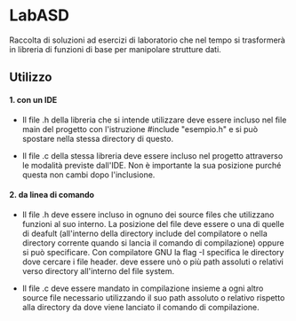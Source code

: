 # LabASD
Raccolta di soluzioni ad esercizi di laboratorio che nel tempo si trasformerà in libreria di funzioni di base per manipolare strutture dati.

## Utilizzo
#### 1. con un IDE
  * Il file .h della libreria che si intende utilizzare deve essere incluso nel file main del progetto con l'istruzione #include "esempio.h" e si può spostare nella stessa directory di questo.
  
  * Il file .c della stessa libreria deve essere incluso nel progetto attraverso le modalità previste dall'IDE. Non è importante la sua posizione purché questa non cambi dopo l'inclusione.
#### 2. da linea di comando
  * Il file .h deve essere incluso in ognuno dei source files che utilizzano funzioni al suo interno. La posizione del file deve essere o una di quelle di deafult (all'interno della directory include del compilatore o nella directory corrente quando si lancia il comando di compilazione) oppure si può specificare. Con compilatore GNU la flag -I <directory> specifica le directory dove cercare i file header. <directory> deve essere unò o più path assoluti o relativi verso directory all'interno del file system.

  * Il file .c deve essere mandato in compilazione insieme a ogni altro source file necessario utilizzando il suo path assoluto o relativo rispetto alla directory da dove viene lanciato il comando di compilazione.
